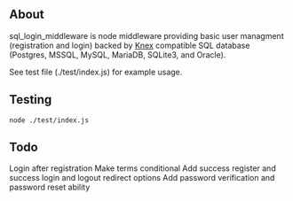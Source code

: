 ## About

sql_login_middleware is node middleware providing basic user managment (registration and login) backed by [Knex](http://knexjs.org/) compatible SQL database (Postgres, MSSQL, MySQL, MariaDB, SQLite3, and Oracle).

See test file (./test/index.js) for example usage.

## Testing

`node ./test/index.js`

## Todo

Login after registration
Make terms conditional
Add success register and success login and logout redirect options
Add password verification and password reset ability